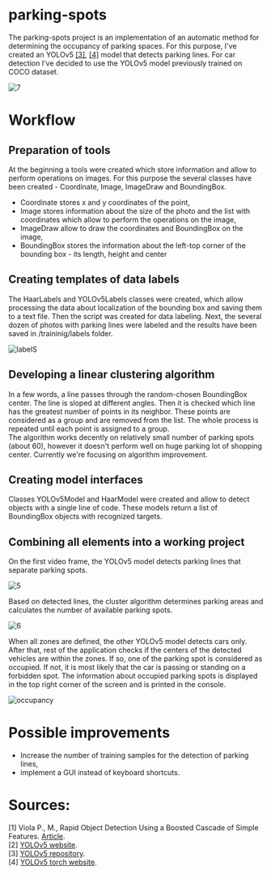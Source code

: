 # parking-spots

The parking-spots project is an implementation of an automatic method for determining the occupancy of parking spaces. For this purpose, I've created an YOLOv5 [[3]](https://github.com/ultralytics/yolov5), [[4]](https://pytorch.org/hub/ultralytics_yolov5/) model that detects parking lines. For car detection I've decided to use the YOLOv5 model previously trained on COCO dataset.

![7](https://user-images.githubusercontent.com/76869717/167130922-d3566bd2-c626-432c-9cbb-c3dce8c9c09e.png)


# Workflow

## Preparation of tools
At the beginning a tools were created which store information and allow to perform operations on images. For this purpose the several classes have been created - Coordinate, Image, ImageDraw and BoundingBox.
- Coordinate stores x and y coordinates of the point,
- Image stores information about the size of the photo and the list with coordinates which allow to perform the operations on the image,
- ImageDraw allow to draw the coordinates and BoundingBox on the image,
- BoundingBox stores the information about the left-top corner of the bounding box - its length, height and center

## Creating templates of data labels
The HaarLabels and YOLOv5Labels classes were created, which allow processing the data about localization of the bounding box and saving them to a text file. Then the script was created for data labeling. Next, the several dozen of photos with parking lines were labeled and the results have been saved in /traininig/labels folder.

![labelS](https://user-images.githubusercontent.com/76869717/222917248-2fbf2016-dd17-49c3-b272-de16dfc4738c.png)

## Developing a linear clustering algorithm
In a few words, a line passes through the random-chosen BoundingBox center. The line is sloped at different angles. Then it is checked which line has the greatest number of points in its neighbor. These points are considered as a group and are removed from the list. The whole process is repeated until each point is assigned to a group.\
The algorithm works decently on relatively small number of parking spots (about 60), however it doesn't perform well on huge parking lot of shopping center. Currently we're focusing on algorithm improvement.

## Creating model interfaces
Classes YOLOv5Model and HaarModel were created and allow to detect objects with a single line of code. These models return a list of BoundingBox objects with recognized targets.

## Combining all elements into a working project
On the first video frame, the YOLOv5 model detects parking lines that separate parking spots.

![5](https://user-images.githubusercontent.com/76869717/167130866-4ab910fe-0383-4443-82a5-e620e66f329c.png)

Based on detected lines, the cluster algorithm determines parking areas and calculates the number of available parking spots.

![6](https://user-images.githubusercontent.com/76869717/167130898-1de0b601-fe1d-4566-97ab-2a2309e61c6f.png)

When all zones are defined, the other YOLOv5 model detects cars only. After that, rest of the application checks if the centers of the detected vehicles are within the zones. If so, one of the parking spot is considered as occupied. If not, it is most likely that the car is passing or standing on a forbidden spot. The information about occupied parking spots is displayed in the top right corner of the screen and is printed in the console.

![occupancy](https://user-images.githubusercontent.com/76869717/222917249-90378b07-7c3d-4f58-9fd6-5f161a06f39f.png)


# Possible improvements

- Increase the number of training samples for the detection of parking lines,
- implement a GUI instead of keyboard shortcuts.


# Sources:
[1] Viola P., M., Rapid Object Detection Using a Boosted Cascade of Simple Features. [Article](http://citeseerx.ist.psu.edu/viewdoc/summary?doi=10.1.1.415.8118).\
[2] [YOLOv5 website](https://ultralytics.com/).\
[3] [YOLOv5 repository](https://github.com/ultralytics/yolov5).\
[4] [YOLOv5 torch website](https://pytorch.org/hub/ultralytics_yolov5/).
